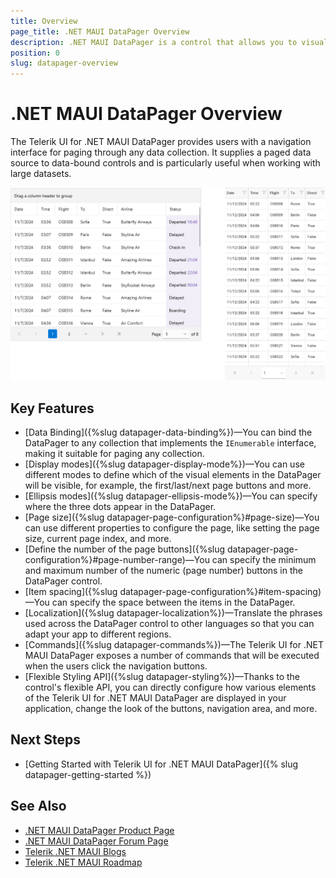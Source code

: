 ```yaml
---
title: Overview
page_title: .NET MAUI DataPager Overview
description: .NET MAUI DataPager is a control that allows you to visualize and edit tabular data in your .NET MAUI apps.
position: 0
slug: datapager-overview
---
```


# .NET MAUI DataPager Overview

The Telerik UI for .NET MAUI DataPager provides users with a navigation interface for paging through any data collection. It supplies a paged data source to data-bound controls and is particularly useful when working with large datasets.

![Telerik UI for .NET MAUI DataPager overview](images/datapager-overview.png)

## Key Features

* [Data Binding]({%slug datapager-data-binding%})&mdash;You can bind the DataPager to any collection that implements the `IEnumerable` interface, making it suitable for paging any collection.
* [Display modes]({%slug datapager-display-mode%})&mdash;You can use different modes to define which of the visual elements in the DataPager will be visible, for example, the first/last/next page buttons and more.
* [Ellipsis modes]({%slug datapager-ellipsis-mode%})&mdash;You can specify where the three dots appear in the DataPager.
* [Page size]({%slug datapager-page-configuration%}#page-size)&mdash;You can use different properties to configure the page, like setting the page size, current page index, and more.
* [Define the number of the page buttons]({%slug datapager-page-configuration%}#page-number-range)&mdash;You can specify the minimum and maximum number of the numeric (page number) buttons in the DataPager control.
* [Item spacing]({%slug datapager-page-configuration%}#item-spacing)&mdash;You can specify the space between the items in the DataPager.
* [Localization]({%slug datapager-localization%})&mdash;Translate the phrases used across the DataPager control to other languages so that you can adapt your app to different regions.
* [Commands]({%slug datapager-commands%})&mdash;The Telerik UI for .NET MAUI DataPager exposes a number of commands that will be executed when the users click the navigation buttons.
* [Flexible Styling API]({%slug datapager-styling%})&mdash;Thanks to the control's flexible API, you can directly configure how various elements of the Telerik UI for .NET MAUI DataPager are displayed in your application, change the look of the buttons, navigation area, and more.

## Next Steps

- [Getting Started with Telerik UI for .NET MAUI DataPager]({% slug datapager-getting-started %})

## See Also

- [.NET MAUI DataPager Product Page](https://www.telerik.com/maui-ui/datapager)
- [.NET MAUI DataPager Forum Page](https://www.telerik.com/forums/maui?tagId=1801)
- [Telerik .NET MAUI Blogs](https://www.telerik.com/blogs/mobile-net-maui)
- [Telerik .NET MAUI Roadmap](https://www.telerik.com/support/whats-new/maui-ui/roadmap)
